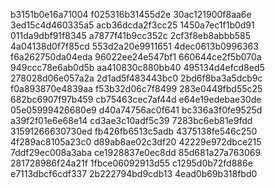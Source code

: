 b3151b0e16a71004
f025316b31455d2e
30ac121900f8aa6e
3ed15c4d460335a5
acb36dcda2f3cc25
1450a7ec1f1b0d91
011da9dbf91f8345
a7877f41b9cc352c
2cf3f8eb8abbb585
4a04138d0f7f85cd
553d2a20e9911651
4dec0613b0996363
f6a262750da04eda
96022ee24e547bf1
660644ce2f5b070a
949ccc78e6ab0d5b
aa410830c880bb40
495134d4efcd8ed5
278028d06e057a2a
2d1ad5f483443bc0
2bd6f8ba3a5dcb9c
f0a893870e4839aa
f53b32d06c7f8499
283e0449fbd55c25
682bc6907f97b459
cb75463cec7af44d
e64e19edebae30de
05e05999426680e9
d40a74756ac0f641
bc336a3f0fe9525d
a39f2f01e6e68e14
cd3ae3c10adf5c39
7283bc6eb81e9fdd
31591266630730ed
fb426fb6513c5adb
4375138fe546c250
4f289ac8105a23c0
d89ab8ae02c3df20
42229e972dbce215
7ddf29ec008a3aba
ce1928837e0ec8dd
85d681a27a763069
281728986f24a21f
1fbce06092913d55
c1295d0b72fd886e
e7113dbcf6cdf337
2b222794bd9cdb13
4ead0b69b318fbd0
